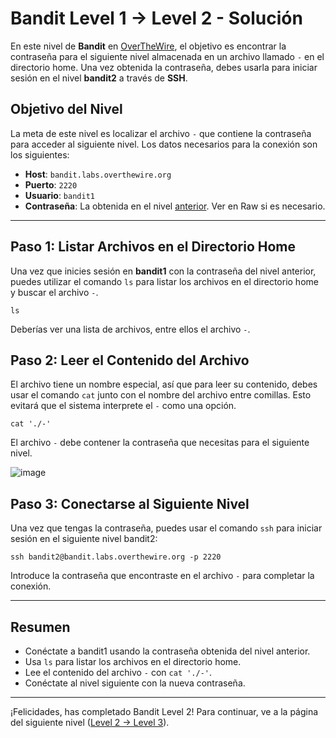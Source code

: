 # Bandit Level 1 -> Level 2 - Solución

En este nivel de **Bandit** en [OverTheWire](https://overthewire.org/wargames/bandit/bandit2.html), el objetivo es encontrar la contraseña para el siguiente nivel almacenada en un archivo llamado `-` en el directorio home. Una vez obtenida la contraseña, debes usarla para iniciar sesión en el nivel **bandit2** a través de **SSH**.

## Objetivo del Nivel
La meta de este nivel es localizar el archivo `-` que contiene la contraseña para acceder al siguiente nivel. Los datos necesarios para la conexión son los siguientes:

- **Host**: `bandit.labs.overthewire.org`
- **Puerto**: `2220`
- **Usuario**: `bandit1`
- **Contraseña**: La obtenida en el nivel [anterior](/Bandit1/Readme.md). Ver en Raw si es necesario. <!-- ZjLjTmM6FvvyRnrb2rfNW0Z0Ta6ip5If -->

---

## Paso 1: Listar Archivos en el Directorio Home
Una vez que inicies sesión en **bandit1** con la contraseña del nivel anterior, puedes utilizar el comando `ls` para listar los archivos en el directorio home y buscar el archivo `-`.

```
ls
```

Deberías ver una lista de archivos, entre ellos el archivo `-`.

## Paso 2: Leer el Contenido del Archivo
El archivo tiene un nombre especial, así que para leer su contenido, debes usar el comando `cat` junto con el nombre del archivo entre comillas. Esto evitará que el sistema interprete el `-` como una opción.

```
cat './-'
```

El archivo `-` debe contener la contraseña que necesitas para el siguiente nivel.

![image](https://github.com/user-attachments/assets/fcfd7fec-d7c9-42ba-b011-4b369bedcf3a)

## Paso 3: Conectarse al Siguiente Nivel
Una vez que tengas la contraseña, puedes usar el comando `ssh` para iniciar sesión en el siguiente nivel bandit2:

```
ssh bandit2@bandit.labs.overthewire.org -p 2220
```

Introduce la contraseña que encontraste en el archivo `-` para completar la conexión.

---

## Resumen
* Conéctate a bandit1 usando la contraseña obtenida del nivel anterior.
* Usa `ls` para listar los archivos en el directorio home.
* Lee el contenido del archivo `-` con `cat './-'`.
* Conéctate al nivel siguiente con la nueva contraseña.

---

¡Felicidades, has completado Bandit Level 2! Para continuar, ve a la página del siguiente nivel ([Level 2 -> Level 3](/Bandit3/Readme.md)).
